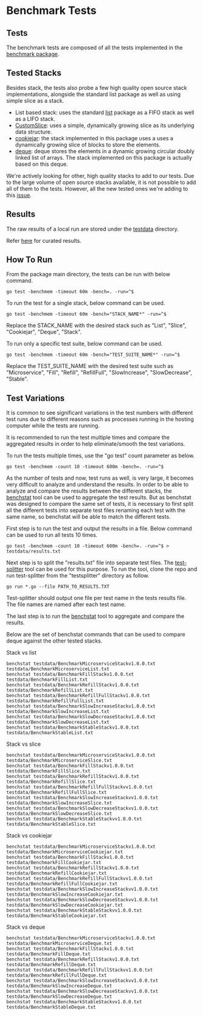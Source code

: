 # Benchmark Tests

## Tests
The benchmark tests are composed of all the tests implemented in the [benchmark package](https://github.com/ef-ds/benchmark).


## Tested Stacks

Besides stack, the tests also probe a few high quality open source stack implementations, alongside the standard list package as well as using simple slice as a stack.

- List based stack: uses the standard [list](https://github.com/golang/go/tree/master/src/container/list) package as a FIFO stack as well as a LIFO stack.
- [CustomSlice](testdata.go): uses a simple, dynamically growing slice as its underlying data structure.
- [cookiejar](https://github.com/karalabe/cookiejar/blob/master/collections/stack/stack.go): the stack implemented in this package uses a  uses a dynamically growing slice of blocks to store the elements.
- [deque](https://github.com/ef-ds/deque): deque stores the elements in a dynamic growing circular doubly linked list of arrays. The stack implemented on this package is actually based on this deque.

We're actively looking for other, high quality stacks to add to our tests. Due to the large volume of open source stacks available, it is not possible to add all of them to the tests. However, all the new tested ones we're adding to this [issue](https://github.com/ef-ds/stack/issues/1).


## Results

The raw results of a local run are stored under the [testdata](testdata) directory.

Refer [here](PERFORMANCE.md) for curated results.


## How To Run

From the package main directory, the tests can be run with below command.

```
go test -benchmem -timeout 60m -bench=. -run=^$
```

To run the test for a single stack, below command can be used.

```
go test -benchmem -timeout 60m -bench="STACK_NAME*" -run=^$
```

Replace the STACK_NAME with the desired stack such as "List", "Slice", "Cookiejar", "Deque", "Stack".


To run only a specific test suite, below command can be used.

```
go test -benchmem -timeout 60m -bench="TEST_SUITE_NAME*" -run=^$
```

Replace the TEST_SUITE_NAME with the desired test suite such as "Microservice", "Fill", "Refill", "RefillFull", "SlowIncrease", "SlowDecrease", "Stable".


## Test Variations

It is common to see significant variations in the test numbers with different test runs due to different reasons such as processes running in the hosting computer while the tests are running.

It is recommended to run the test multiple times and compare the aggregated results in order to help eliminate/smooth the test variations.

To run the tests multiple times, use the "go test" count parameter as below.

```
go test -benchmem -count 10 -timeout 600m -bench=. -run=^$
```

As the number of tests and now, test runs as well, is very large, it becomes very difficult to analyze and understand the results. In order to be able to analyze and compare the results between the different stacks, the [benchstat](https://godoc.org/golang.org/x/perf/cmd/benchstat) tool can be used to aggregate the test results. But as benchstat was designed to compare the same set of tests, it is necessary to first split all the different tests into separate test files renaming each
test with the same name, so benchstat will be able to match the different tests.

First step is to run the test and output the results in a file. Below command can be used to run all tests 10 times.

```
go test -benchmem -count 10 -timeout 600m -bench=. -run=^$ > testdata/results.txt
```

Next step is to split the "results.txt" file into separate test files. The [test-splitter](https://github.com/ef-ds/tools/tree/master/testsplitter) tool can be used for this purpose. To run the tool, clone the repo and run test-splitter from the "testsplitter" directory as follow.

```
go run *.go --file PATH_TO_RESULTS.TXT
```

Test-splitter should output one file per test name in the tests results file. The file names are named after each test name.

The last step is to run the [benchstat](https://godoc.org/golang.org/x/perf/cmd/benchstat) tool to aggregate and compare the results.

Below are the set of benchstat commands that can be used to compare deque against the other tested stacks.

Stack vs list
```
benchstat testdata/BenchmarkMicroserviceStackv1.0.0.txt testdata/BenchmarkMicroserviceList.txt
benchstat testdata/BenchmarkFillStackv1.0.0.txt testdata/BenchmarkFillList.txt
benchstat testdata/BenchmarkRefillStackv1.0.0.txt testdata/BenchmarkRefillList.txt
benchstat testdata/BenchmarkRefillFullStackv1.0.0.txt testdata/BenchmarkRefillFullList.txt
benchstat testdata/BenchmarkSlowIncreaseStackv1.0.0.txt testdata/BenchmarkSlowIncreaseList.txt
benchstat testdata/BenchmarkSlowDecreaseStackv1.0.0.txt testdata/BenchmarkSlowDecreaseList.txt
benchstat testdata/BenchmarkStableStackv1.0.0.txt testdata/BenchmarkStableList.txt
```

Stack vs slice
```
benchstat testdata/BenchmarkMicroserviceStackv1.0.0.txt testdata/BenchmarkMicroserviceSlice.txt
benchstat testdata/BenchmarkFillStackv1.0.0.txt testdata/BenchmarkFillSlice.txt
benchstat testdata/BenchmarkRefillStackv1.0.0.txt testdata/BenchmarkRefillSlice.txt
benchstat testdata/BenchmarkRefillFullStackvv1.0.0.txt testdata/BenchmarkRefillFullSlice.txt
benchstat testdata/BenchmarkSlowIncreaseStackvv1.0.0.txt testdata/BenchmarkSlowIncreaseSlice.txt
benchstat testdata/BenchmarkSlowDecreaseStackvv1.0.0.txt testdata/BenchmarkSlowDecreaseSlice.txt
benchstat testdata/BenchmarkStableStackvv1.0.0.txt testdata/BenchmarkStableSlice.txt
```

Stack vs cookiejar
```
benchstat testdata/BenchmarkMicroserviceStackv1.0.0.txt testdata/BenchmarkMicroserviceCookiejar.txt
benchstat testdata/BenchmarkFillStackv1.0.0.txt testdata/BenchmarkFillCookiejar.txt
benchstat testdata/BenchmarkRefillStackv1.0.0.txt testdata/BenchmarkRefillCookiejar.txt
benchstat testdata/BenchmarkRefillFullStackvv1.0.0.txt testdata/BenchmarkRefillFullCookiejar.txt
benchstat testdata/BenchmarkSlowIncreaseStackvv1.0.0.txt testdata/BenchmarkSlowIncreaseCookiejar.txt
benchstat testdata/BenchmarkSlowDecreaseStackvv1.0.0.txt testdata/BenchmarkSlowDecreaseCookiejar.txt
benchstat testdata/BenchmarkStableStackvv1.0.0.txt testdata/BenchmarkStableCookiejar.txt
```

Stack vs deque
```
benchstat testdata/BenchmarkMicroserviceStackv1.0.0.txt testdata/BenchmarkMicroserviceDeque.txt
benchstat testdata/BenchmarkFillStackv1.0.0.txt testdata/BenchmarkFillDeque.txt
benchstat testdata/BenchmarkRefillStackv1.0.0.txt testdata/BenchmarkRefillDeque.txt
benchstat testdata/BenchmarkRefillFullStackvv1.0.0.txt testdata/BenchmarkRefillFullDeque.txt
benchstat testdata/BenchmarkSlowIncreaseStackvv1.0.0.txt testdata/BenchmarkSlowIncreaseDeque.txt
benchstat testdata/BenchmarkSlowDecreaseStackvv1.0.0.txt testdata/BenchmarkSlowDecreaseDeque.txt
benchstat testdata/BenchmarkStableStackvv1.0.0.txt testdata/BenchmarkStableDeque.txt
```
